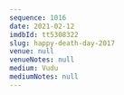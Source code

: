 ```yaml
---
sequence: 1016
date: 2021-02-12
imdbId: tt5308322
slug: happy-death-day-2017
venue: null
venueNotes: null
medium: Vudu
mediumNotes: null
---
```

